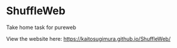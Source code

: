 # ShuffleWeb
Take home task for pureweb

View the website here:
https://kaitosugimura.github.io/ShuffleWeb/
